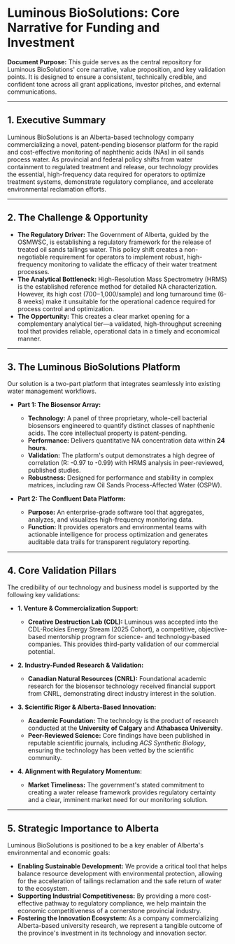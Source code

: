 # Luminous BioSolutions: Core Narrative for Funding and Investment

**Document Purpose:** This guide serves as the central repository for Luminous BioSolutions' core narrative, value proposition, and key validation points. It is designed to ensure a consistent, technically credible, and confident tone across all grant applications, investor pitches, and external communications.

---

## 1. Executive Summary

Luminous BioSolutions is an Alberta-based technology company commercializing a novel, patent-pending biosensor platform for the rapid and cost-effective monitoring of naphthenic acids (NAs) in oil sands process water. As provincial and federal policy shifts from water containment to regulated treatment and release, our technology provides the essential, high-frequency data required for operators to optimize treatment systems, demonstrate regulatory compliance, and accelerate environmental reclamation efforts.

---

## 2. The Challenge & Opportunity

*   **The Regulatory Driver:** The Government of Alberta, guided by the OSMWSC, is establishing a regulatory framework for the release of treated oil sands tailings water. This policy shift creates a non-negotiable requirement for operators to implement robust, high-frequency monitoring to validate the efficacy of their water treatment processes.
*   **The Analytical Bottleneck:** High-Resolution Mass Spectrometry (HRMS) is the established reference method for detailed NA characterization. However, its high cost ($700-$1,000/sample) and long turnaround time (6-8 weeks) make it unsuitable for the operational cadence required for process control and optimization.
*   **The Opportunity:** This creates a clear market opening for a complementary analytical tier—a validated, high-throughput screening tool that provides reliable, operational data in a timely and economical manner.

---

## 3. The Luminous BioSolutions Platform

Our solution is a two-part platform that integrates seamlessly into existing water management workflows.

*   **Part 1: The Biosensor Array:**
    *   **Technology:** A panel of three proprietary, whole-cell bacterial biosensors engineered to quantify distinct classes of naphthenic acids. The core intellectual property is patent-pending.
    *   **Performance:** Delivers quantitative NA concentration data within **24 hours**.
    *   **Validation:** The platform's output demonstrates a high degree of correlation (R: -0.97 to -0.99) with HRMS analysis in peer-reviewed, published studies.
    *   **Robustness:** Designed for performance and stability in complex matrices, including raw Oil Sands Process-Affected Water (OSPW).

*   **Part 2: The Confluent Data Platform:**
    *   **Purpose:** An enterprise-grade software tool that aggregates, analyzes, and visualizes high-frequency monitoring data.
    *   **Function:** It provides operators and environmental teams with actionable intelligence for process optimization and generates auditable data trails for transparent regulatory reporting.

---

## 4. Core Validation Pillars

The credibility of our technology and business model is supported by the following key validations:

*   **1. Venture & Commercialization Support:**
    *   **Creative Destruction Lab (CDL):** Luminous was accepted into the CDL-Rockies Energy Stream (2025 Cohort), a competitive, objective-based mentorship program for science- and technology-based companies. This provides third-party validation of our commercial potential.

*   **2. Industry-Funded Research & Validation:**
    *   **Canadian Natural Resources (CNRL):** Foundational academic research for the biosensor technology received financial support from CNRL, demonstrating direct industry interest in the solution.

*   **3. Scientific Rigor & Alberta-Based Innovation:**
    *   **Academic Foundation:** The technology is the product of research conducted at the **University of Calgary** and **Athabasca University**.
    *   **Peer-Reviewed Science:** Core findings have been published in reputable scientific journals, including *ACS Synthetic Biology*, ensuring the technology has been vetted by the scientific community.

*   **4. Alignment with Regulatory Momentum:**
    *   **Market Timeliness:** The government's stated commitment to creating a water release framework provides regulatory certainty and a clear, imminent market need for our monitoring solution.

---

## 5. Strategic Importance to Alberta

Luminous BioSolutions is positioned to be a key enabler of Alberta's environmental and economic goals:

*   **Enabling Sustainable Development:** We provide a critical tool that helps balance resource development with environmental protection, allowing for the acceleration of tailings reclamation and the safe return of water to the ecosystem.
*   **Supporting Industrial Competitiveness:** By providing a more cost-effective pathway to regulatory compliance, we help maintain the economic competitiveness of a cornerstone provincial industry.
*   **Fostering the Innovation Ecosystem:** As a company commercializing Alberta-based university research, we represent a tangible outcome of the province's investment in its technology and innovation sector.